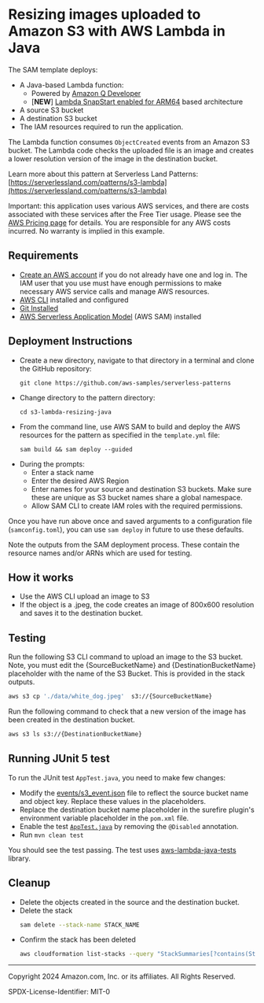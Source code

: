 # Resizing images uploaded to Amazon S3 with AWS Lambda in Java

The SAM template deploys:
 - A Java-based Lambda function:
   - Powered by [Amazon Q Developer](https://aws.amazon.com/q/developer/)
   - [**NEW**] [Lambda SnapStart enabled for ARM64](https://aws.amazon.com/about-aws/whats-new/2024/07/aws-lambda-snapstart-java-functions-arm64-architecture/) based architecture
 - A source S3 bucket 
 - A destination S3 bucket
 - The IAM resources required to run the application. 

The Lambda function consumes `ObjectCreated` events from an Amazon S3 bucket. 
The Lambda code checks the uploaded file is an image and creates a lower resolution version of the image in the destination bucket.

Learn more about this pattern at Serverless Land Patterns: [https://serverlessland.com/patterns/s3-lambda](https://serverlessland.com/patterns/s3-lambda)

Important: this application uses various AWS services, and there are costs associated with these services after the Free Tier usage.
Please see the [AWS Pricing page](https://aws.amazon.com/pricing/) for details. 
You are responsible for any AWS costs incurred. No warranty is implied in this example.

## Requirements

* [Create an AWS account](https://portal.aws.amazon.com/gp/aws/developer/registration/index.html) if you do not already have one and log in. The IAM user that you use must have enough permissions to make necessary AWS service calls and manage AWS resources.
* [AWS CLI](https://docs.aws.amazon.com/cli/latest/userguide/install-cliv2.html) installed and configured
* [Git Installed](https://git-scm.com/book/en/v2/Getting-Started-Installing-Git)
* [AWS Serverless Application Model](https://docs.aws.amazon.com/serverless-application-model/latest/developerguide/serverless-sam-cli-install.html) (AWS SAM) installed

## Deployment Instructions

-  Create a new directory, navigate to that directory in a terminal and clone the GitHub repository:
   ``` 
   git clone https://github.com/aws-samples/serverless-patterns
   ```
- Change directory to the pattern directory:
    ```
    cd s3-lambda-resizing-java
    ```
- From the command line, use AWS SAM to build and deploy the AWS resources for the pattern as specified in the `template.yml` file:
    ```
    sam build && sam deploy --guided
    ```
- During the prompts:
  * Enter a stack name
  * Enter the desired AWS Region
  * Enter names for your source and destination S3 buckets. Make sure these are unique as S3 bucket names share a global namespace.
  * Allow SAM CLI to create IAM roles with the required permissions.

Once you have run above once and saved arguments to a configuration file (`samconfig.toml`), 
you can use `sam deploy` in future to use these defaults.

Note the outputs from the SAM deployment process. These contain the resource names and/or ARNs which are used for testing.

## How it works

* Use the AWS CLI upload an image to S3
* If the object is a .jpeg, the code creates an image of 800x600 resolution and saves it to the destination bucket.

## Testing

Run the following S3 CLI command to upload an image to the S3 bucket. 
Note, you must edit the {SourceBucketName} and {DestinationBucketName} placeholder with the name of the S3 Bucket. 
This is provided in the stack outputs.

```bash
aws s3 cp './data/white_dog.jpeg'  s3://{SourceBucketName}
```

Run the following command to check that a new version of the image has been created in the destination bucket.

```bash
aws s3 ls s3://{DestinationBucketName}
```

## Running JUnit 5 test
To run the JUnit test `AppTest.java`, you need to make few changes:

- Modify the [events/s3_event.json](./ResizerFunction/src/test/resources) file to reflect the source bucket name and object key. Replace these values in the placeholders.
- Replace the destination bucket name placeholder in the surefire plugin's environment variable placeholder in the `pom.xml` file.
- Enable the test [`AppTest.java`](./ResizerFunction/src/test/java/resizer/AppTest.java) by removing the `@Disabled` annotation.
- Run `mvn clean test`

You should see the test passing. 
The test uses [aws-lambda-java-tests](https://github.com/aws/aws-lambda-java-libs/tree/main/aws-lambda-java-tests) library.

## Cleanup

- Delete the objects created in the source and the destination bucket.
- Delete the stack
    ```bash
    sam delete --stack-name STACK_NAME
    ```
- Confirm the stack has been deleted
    ```bash
    aws cloudformation list-stacks --query "StackSummaries[?contains(StackName,'STACK_NAME')].StackStatus"
    ```
----

Copyright 2024 Amazon.com, Inc. or its affiliates. All Rights Reserved.

SPDX-License-Identifier: MIT-0
